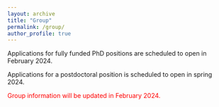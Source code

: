 ```yaml
---
layout: archive
title: "Group"
permalink: /group/
author_profile: true
---
```


<p>Applications for fully funded PhD positions are scheduled to open in February 2024.</p>

<p>Applications for a postdoctoral position is scheduled to open in spring 2024.</p>

<p><span style="color:red">Group information will be updated in February 2024.</span></p>

